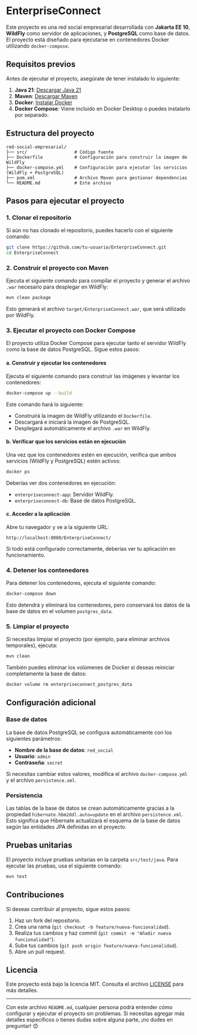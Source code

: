 # EnterpriseConnect

Este proyecto es una red social empresarial desarrollada con **Jakarta EE 10**, **WildFly** como servidor de aplicaciones, y **PostgreSQL** como base de datos. El proyecto está diseñado para ejecutarse en contenedores Docker utilizando `docker-compose`.

## Requisitos previos

Antes de ejecutar el proyecto, asegúrate de tener instalado lo siguiente:

1. **Java 21**: [Descargar Java 21](https://openjdk.org/projects/jdk/21/)
2. **Maven**: [Descargar Maven](https://maven.apache.org/download.cgi)
3. **Docker**: [Instalar Docker](https://docs.docker.com/get-docker/)
4. **Docker Compose**: Viene incluido en Docker Desktop o puedes instalarlo por separado.

## Estructura del proyecto

```
red-social-empresarial/
├── src/                  # Código fuente
├── Dockerfile            # Configuración para construir la imagen de WildFly
├── docker-compose.yml    # Configuración para ejecutar los servicios (WildFly + PostgreSQL)
├── pom.xml               # Archivo Maven para gestionar dependencias
└── README.md             # Este archivo
```

## Pasos para ejecutar el proyecto

### 1. Clonar el repositorio

Si aún no has clonado el repositorio, puedes hacerlo con el siguiente comando:

```bash
git clone https://github.com/tu-usuario/EnterpriseConnect.git
cd EnterpriseConnect
```

### 2. Construir el proyecto con Maven

Ejecuta el siguiente comando para compilar el proyecto y generar el archivo `.war` necesario para desplegar en WildFly:

```bash
mvn clean package
```

Esto generará el archivo `target/EnterpriseConnect.war`, que será utilizado por WildFly.

### 3. Ejecutar el proyecto con Docker Compose

El proyecto utiliza Docker Compose para ejecutar tanto el servidor WildFly como la base de datos PostgreSQL. Sigue estos pasos:

#### a. Construir y ejecutar los contenedores

Ejecuta el siguiente comando para construir las imágenes y levantar los contenedores:

```bash
docker-compose up --build
```

Este comando hará lo siguiente:
- Construirá la imagen de WildFly utilizando el `Dockerfile`.
- Descargará e iniciará la imagen de PostgreSQL.
- Desplegará automáticamente el archivo `.war` en WildFly.

#### b. Verificar que los servicios están en ejecución

Una vez que los contenedores estén en ejecución, verifica que ambos servicios (WildFly y PostgreSQL) estén activos:

```bash
docker ps
```

Deberías ver dos contenedores en ejecución:
- `enterpriseconnect-app`: Servidor WildFly.
- `enterpriseconnect-db`: Base de datos PostgreSQL.

#### c. Acceder a la aplicación

Abre tu navegador y ve a la siguiente URL:

```
http://localhost:8080/EnterpriseConnect/
```

Si todo está configurado correctamente, deberías ver tu aplicación en funcionamiento.

### 4. Detener los contenedores

Para detener los contenedores, ejecuta el siguiente comando:

```bash
docker-compose down
```

Esto detendrá y eliminará los contenedores, pero conservará los datos de la base de datos en el volumen `postgres_data`.

### 5. Limpiar el proyecto

Si necesitas limpiar el proyecto (por ejemplo, para eliminar archivos temporales), ejecuta:

```bash
mvn clean
```

También puedes eliminar los volúmenes de Docker si deseas reiniciar completamente la base de datos:

```bash
docker volume rm enterpriseconnect_postgres_data
```

## Configuración adicional

### Base de datos

La base de datos PostgreSQL se configura automáticamente con los siguientes parámetros:

- **Nombre de la base de datos**: `red_social`
- **Usuario**: `admin`
- **Contraseña**: `secret`

Si necesitas cambiar estos valores, modifica el archivo `docker-compose.yml` y el archivo `persistence.xml`.

### Persistencia

Las tablas de la base de datos se crean automáticamente gracias a la propiedad `hibernate.hbm2ddl.auto=update` en el archivo `persistence.xml`. Esto significa que Hibernate actualizará el esquema de la base de datos según las entidades JPA definidas en el proyecto.

## Pruebas unitarias

El proyecto incluye pruebas unitarias en la carpeta `src/test/java`. Para ejecutar las pruebas, usa el siguiente comando:

```bash
mvn test
```

## Contribuciones

Si deseas contribuir al proyecto, sigue estos pasos:

1. Haz un fork del repositorio.
2. Crea una rama (`git checkout -b feature/nueva-funcionalidad`).
3. Realiza tus cambios y haz commit (`git commit -m "Añadir nueva funcionalidad"`).
4. Sube tus cambios (`git push origin feature/nueva-funcionalidad`).
5. Abre un pull request.

## Licencia

Este proyecto está bajo la licencia MIT. Consulta el archivo [LICENSE](LICENSE) para más detalles.

---

Con este archivo `README.md`, cualquier persona podrá entender cómo configurar y ejecutar el proyecto sin problemas. Si necesitas agregar más detalles específicos o tienes dudas sobre alguna parte, ¡no dudes en preguntar! 😊
